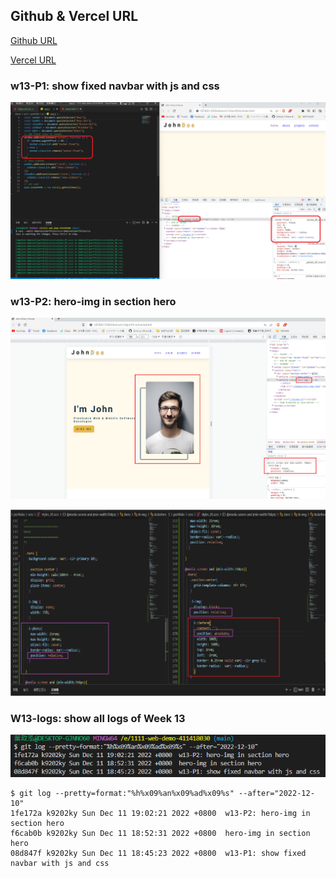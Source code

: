 ## Github & Vercel URL

[Github URL](https://github.com/k9202ky/1111-web-demo-411418030)

[Vercel URL](https://1111-web-demo-411418030-8j4p.vercel.app/)

### w13-P1: show fixed navbar with js and css

![](w13-p1.png)

### w13-P2: hero-img in section hero

![](w13-p2-1.png)

![](w13-p2-2.png)

### W13-logs: show all logs of Week 13

![](w13-logs.png)

```
$ git log --pretty=format:"%h%x09%an%x09%ad%x09%s" --after="2022-12-10"
1fe172a k9202ky Sun Dec 11 19:02:21 2022 +0800  w13-P2: hero-img in section hero
f6cab0b k9202ky Sun Dec 11 18:52:31 2022 +0800  hero-img in section hero
08d847f k9202ky Sun Dec 11 18:45:23 2022 +0800  w13-P1: show fixed navbar with js and css

```
